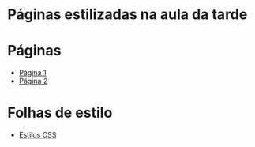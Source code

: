 # Páginas estilizadas na aula da tarde

# Páginas

-  [Página 1](./page1.html)
-  [Página 2](./page2.html)

# Folhas de estilo  

- [Estilos CSS](./../css/styles.css)